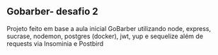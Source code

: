 ## Gobarber- desafio 2 

Projeto feito em base a aula inicial GoBarber utilizando node, express, sucrase, nodemon, postgres (docker), jwt, yup e sequelize além de requests via Insominia e Postbird

